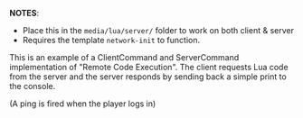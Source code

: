 **NOTES**: 
- Place this in the `media/lua/server/` folder to work on both client & server
- Requires the template `network-init` to function.

This is an example of a ClientCommand and ServerCommand implementation of "Remote Code Execution". The client requests Lua code from the server and the
server responds by sending back a simple print to the console.

(A ping is fired when the player logs in)
